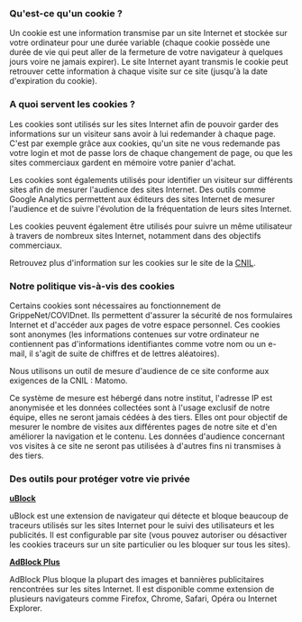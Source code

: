 
### Qu'est-ce qu'un cookie ?

Un cookie est une information transmise par un site Internet et stockée sur votre ordinateur pour une durée variable (chaque cookie possède une durée de vie qui peut aller de la fermeture de votre navigateur à quelques jours voire ne jamais expirer). Le site Internet ayant transmis le cookie peut retrouver cette information à chaque visite sur ce site (jusqu'à la date d'expiration du cookie).

### A quoi servent les cookies ?

Les cookies sont utilisés sur les sites Internet afin de pouvoir garder des informations sur un visiteur sans avoir à lui redemander à chaque page. C'est par exemple grâce aux cookies, qu'un site ne vous redemande pas votre login et mot de passe lors de chaque changement de page, ou que les sites commerciaux gardent en mémoire votre panier d'achat.

Les cookies sont égalements utilisés pour identifier un visiteur sur différents sites afin de mesurer l'audience des sites Internet. Des outils comme Google Analytics permettent aux éditeurs des sites Internet de mesurer l'audience et de suivre l'évolution de la fréquentation de leurs sites Internet.

Les cookies peuvent également être utilisés pour suivre un même utilisateur à travers de nombreux sites Internet, notamment dans des objectifs commerciaux.

Retrouvez plus d'information sur les cookies sur le site de la [CNIL](https://www.cnil.fr/fr/cookies-et-autres-traceurs).


### Notre politique vis-à-vis des cookies

Certains cookies sont nécessaires au fonctionnement de GrippeNet/COVIDnet. Ils permettent d'assurer la sécurité de nos formulaires Internet et d'accéder aux pages de votre espace personnel. Ces cookies sont anonymes (les informations contenues sur votre ordinateur ne contiennent pas d'informations identifiantes comme votre nom ou un e-mail, il s'agit de suite de chiffres et de lettres aléatoires).

Nous utilisons un outil de mesure d'audience de ce site conforme aux exigences de la CNIL : Matomo.

Ce système de mesure est hébergé dans notre institut, l'adresse IP est anonymisée et les données collectées sont à l'usage exclusif de notre équipe, elles ne seront jamais cédées à des tiers. Elles ont pour objectif de mesurer le nombre de visites aux différentes pages de notre site et d'en améliorer la navigation et le contenu. Les données d'audience concernant vos visites à ce site ne seront pas utilisées à d'autres fins ni transmises à des tiers.

### Des outils pour protéger votre vie privée

**[uBlock](https://ublockorigin.com/fr)**

uBlock est une extension de navigateur qui détecte et bloque beaucoup de traceurs utilisés sur les sites Internet pour le suivi des utilisateurs et les publicités. Il est configurable par site (vous pouvez autoriser ou désactiver les cookies traceurs sur un site particulier ou les bloquer sur tous les sites).

**[AdBlock Plus](https://adblockplus.org/fr/)**

AdBlock Plus bloque la plupart des images et bannières publicitaires rencontrées sur les sites Internet. Il est disponible comme extension de plusieurs navigateurs comme Firefox, Chrome, Safari, Opéra ou Internet Explorer.